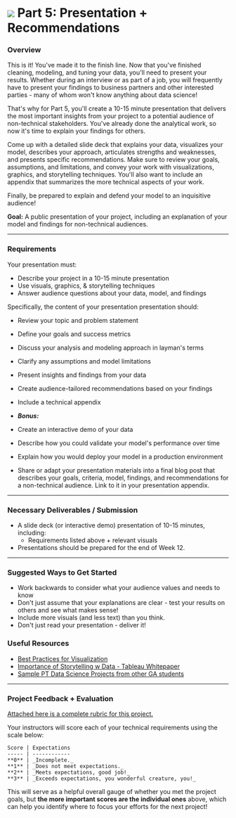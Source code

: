# ![](https://ga-dash.s3.amazonaws.com/production/assets/logo-9f88ae6c9c3871690e33280fcf557f33.png) Part 5: Presentation + Recommendations

### Overview

This is it! You've made it to the finish line. Now that you've finished cleaning, modeling, and tuning your data, you'll need to present your results. Whether during an interview or as part of a job, you will frequently have to present your findings to business partners and other interested parties - many of whom won't know anything about data science!

That's why for Part 5, you'll create a 10-15 minute presentation that delivers the most important insights from your project to a potential audience of non-technical stakeholders. You've already done the analytical work, so now it's time to explain your findings for others.

Come up with a detailed slide deck that explains your data, visualizes your model, describes your approach, articulates strengths and weaknesses, and presents specific recommendations. Make sure to review your goals, assumptions, and limitations, and convey your work with visualizations, graphics, and storytelling techniques. You'll also want to include an appendix that summarizes the more technical aspects of your work.

Finally, be prepared to explain and defend your model to an inquisitive audience!

**Goal:** A public presentation of your project, including an explanation of your model and findings for non-technical audiences.

---

### Requirements

Your presentation must:

- Describe your project in a 10-15 minute presentation
- Use visuals, graphics, & storytelling techniques
- Answer audience questions about your data, model, and findings

Specifically, the content of your presentation presentation should:
- Review your topic and problem statement
- Define your goals and success metrics
- Discuss your analysis and modeling approach in layman's terms
- Clarify any assumptions and model limitations
- Present insights and findings from your data
- Create audience-tailored recommendations based on your findings
- Include a technical appendix


- ***Bonus:***

 - Create an interactive demo of your data
 - Describe how you could validate your model's performance over time
 - Explain how you would deploy your model in a production environment
 - Share or adapt your presentation materials into a final blog post that describes your goals, criteria, model, findings, and recommendations for a non-technical audience. Link to it in your presentation appendix.

---

### Necessary Deliverables / Submission

- A slide deck (or interactive demo) presentation of 10-15 minutes, including:
  - Requirements listed above + relevant visuals
- Presentations should be prepared for the end of Week 12.

---

### Suggested Ways to Get Started

- Work backwards to consider what your audience values and needs to know
- Don't just assume that your explanations are clear - test your results on others and see what makes sense!
- Include more visuals (and less text) than you think.
- Don't just read your presentation - deliver it!

### Useful Resources

- [Best Practices for Visualization ](https://drive.google.com/file/d/0Bx2SHQGVqWasWUpNX28yMTVuS1U/view?usp=sharing)
- [Importance of Storytelling w Data - Tableau Whitepaper](https://drive.google.com/file/d/0Bx2SHQGVqWasTmhYM1FHX3JfNEU/view?usp=sharing)
- [Sample PT Data Science Projects from other GA students](https://gallery.generalassemb.ly/DS?metro=)

---

### Project Feedback + Evaluation

[Attached here is a complete rubric for this project.](./part-05-rubric.md)

Your instructors will score each of your technical requirements using the scale below:

    Score | Expectations
    ----- | ------------
    **0** | _Incomplete._
    **1** | _Does not meet expectations._
    **2** | _Meets expectations, good job!_
    **3** | _Exceeds expectations, you wonderful creature, you!_

 This will serve as a helpful overall gauge of whether you met the project goals, but __the more important scores are the individual ones__ above, which can help you identify where to focus your efforts for the next project!
